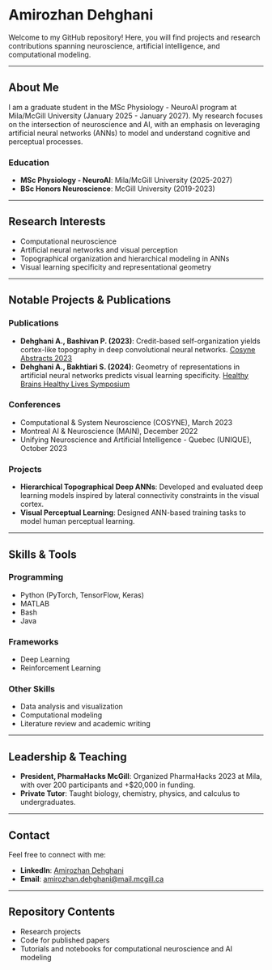 # Amirozhan Dehghani

Welcome to my GitHub repository! Here, you will find projects and research contributions spanning neuroscience, artificial intelligence, and computational modeling.

---

## About Me

I am a graduate student in the MSc Physiology - NeuroAI program at Mila/McGill University (January 2025 - January 2027). My research focuses on the intersection of neuroscience and AI, with an emphasis on leveraging artificial neural networks (ANNs) to model and understand cognitive and perceptual processes.

### **Education**
- **MSc Physiology - NeuroAI**: Mila/McGill University (2025-2027)
- **BSc Honors Neuroscience**: McGill University (2019-2023)

---

## Research Interests

- Computational neuroscience
- Artificial neural networks and visual perception
- Topographical organization and hierarchical modeling in ANNs
- Visual learning specificity and representational geometry

---

## Notable Projects & Publications

### **Publications**
- **Dehghani A., Bashivan P. (2023)**: Credit-based self-organization yields cortex-like topography in deep convolutional neural networks. [Cosyne Abstracts 2023](https://doi.org/10.57736/cc30-1b90)
- **Dehghani A., Bakhtiari S. (2024)**: Geometry of representations in artificial neural networks predicts visual learning specificity. [Healthy Brains Healthy Lives Symposium](https://mjm.mcgill.ca/article/view/1140/880)


### **Conferences**
- Computational & System Neuroscience (COSYNE), March 2023
- Montreal AI & Neuroscience (MAIN), December 2022
- Unifying Neuroscience and Artificial Intelligence - Quebec (UNIQUE), October 2023

### **Projects**
- **Hierarchical Topographical Deep ANNs**: Developed and evaluated deep learning models inspired by lateral connectivity constraints in the visual cortex.
- **Visual Perceptual Learning**: Designed ANN-based training tasks to model human perceptual learning.

---

## Skills & Tools

### **Programming**
- Python (PyTorch, TensorFlow, Keras)
- MATLAB
- Bash
- Java

### **Frameworks**
- Deep Learning
- Reinforcement Learning

### **Other Skills**
- Data analysis and visualization
- Computational modeling
- Literature review and academic writing

---

## Leadership & Teaching

- **President, PharmaHacks McGill**: Organized PharmaHacks 2023 at Mila, with over 200 participants and +$20,000 in funding.
- **Private Tutor**: Taught biology, chemistry, physics, and calculus to undergraduates.
---

## Contact

Feel free to connect with me:
- **LinkedIn**: [Amirozhan Dehghani](https://www.linkedin.com/in/amir-ozhan-dehghani/)
- **Email**: [amirozhan.dehghani@mail.mcgill.ca](mailto:amirozhan.dehghani@mail.mcgill.ca)

---

## Repository Contents

- Research projects
- Code for published papers
- Tutorials and notebooks for computational neuroscience and AI modeling
